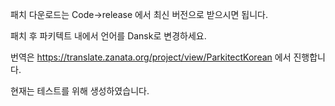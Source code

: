 패치 다운로드는 Code->release 에서 최신 버전으로 받으시면 됩니다.

패치 후 파키텍트 내에서 언어를 Dansk로 변경하세요.

번역은 https://translate.zanata.org/project/view/ParkitectKorean 에서 진행합니다.

현재는 테스트를 위해 생성하였습니다.
